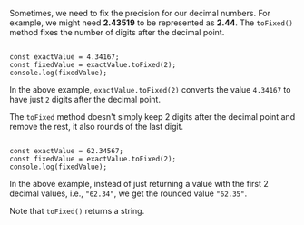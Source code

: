 Sometimes,
we need to fix the precision
for our decimal numbers.
For example,
we might need **2.43519**
to be represented as **2.44**.
The `toFixed()` method fixes the number
of digits after the decimal point.

<codeblock language="javascript" type="lesson">
<code>
const exactValue = 4.34167;
const fixedValue = exactValue.toFixed(2);
console.log(fixedValue);
</code>
</codeblock>

In the above example,
`exactValue.toFixed(2)` converts the value `4.34167`
to have just `2` digits after the decimal point.

The `toFixed` method doesn't simply keep 2 digits after the decimal point
and
remove the rest,
it also rounds of the last digit.

<codeblock language="javascript" type="lesson">
<code>
const exactValue = 62.34567;
const fixedValue = exactValue.toFixed(2);
console.log(fixedValue);
</code>
</codeblock>

In the above example,
instead of just returning a value with the first 2 decimal values,
i.e., `"62.34"`,
we get the rounded value `"62.35"`.

Note that `toFixed()` returns a string.
